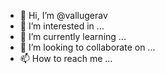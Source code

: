 - 👋 Hi, I’m @vallugerav
- 👀 I’m interested in ...
- 🌱 I’m currently learning ...
- 💞️ I’m looking to collaborate on ...
- 📫 How to reach me ...

<!---
vallugerav/vallugerav is a ✨ special ✨ repository because its `README.md` (this file) appears on your GitHub profile.
You can click the Preview link to take a look at your changes.
--->
